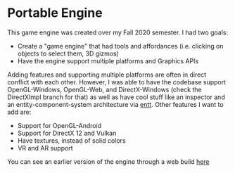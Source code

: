 # Portable Engine

This game engine was created over my Fall 2020 semester. I had two goals: 

- Create a "game engine" that had tools and affordances (i.e. clicking on objects to select them, 3D gizmos)
- Have the engine support multiple platforms and Graphics APIs

Adding features and supporting multiple platforms are often in direct conflict with each other. However, I was able to have the codebase support OpenGL-Windows, OpenGL-Web, and DirectX-Windows (check the DirectXImpl branch for that) as well as have cool stuff like an inspector and an entity-component-system architecture via [entt](https://github.com/skypjack/entt).
Other features I want to add are:
- Support for OpenGL-Android
- Support for DirectX 12 and Vulkan
- Have textures, instead of solid colors
- VR and AR support

You can see an earlier version of the engine through a web build [here](https://people.rit.edu/cnk5777/EmscriptenDemo/)